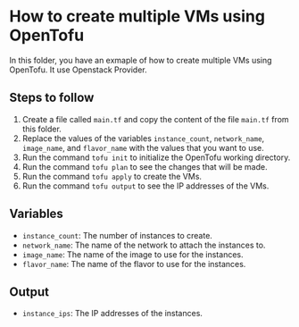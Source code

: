 # How to create multiple VMs using OpenTofu

In this folder, you have an exmaple of how to create multiple VMs using OpenTofu. It use Openstack Provider.

## Steps to follow

1. Create a file called `main.tf` and copy the content of the file `main.tf` from this folder.
2. Replace the values of the variables `instance_count`, `network_name`, `image_name`, and `flavor_name` with the values that you want to use.
3. Run the command `tofu init` to initialize the OpenTofu working directory.
4. Run the command `tofu plan` to see the changes that will be made.
5. Run the command `tofu apply` to create the VMs.
6. Run the command `tofu output` to see the IP addresses of the VMs.

## Variables

* `instance_count`: The number of instances to create.
* `network_name`: The name of the network to attach the instances to.
* `image_name`: The name of the image to use for the instances.
* `flavor_name`: The name of the flavor to use for the instances.

## Output

* `instance_ips`: The IP addresses of the instances.